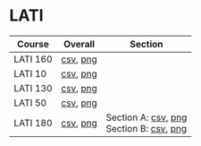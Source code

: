 # LATI

| Course | Overall | Section |
| ------ | ------- | ------- |
| LATI 160 | [csv](https://github.com/UCSD-Historical-Enrollment-Data//Users/ryanbatubara/Desktop/2024Spring/blob/main/overall/LATI%20160.csv), [png](https://raw.githubusercontent.com/UCSD-Historical-Enrollment-Data//Users/ryanbatubara/Desktop/2024Spring/main/plot_overall/LATI%20160.png) |  |
| LATI 10 | [csv](https://github.com/UCSD-Historical-Enrollment-Data//Users/ryanbatubara/Desktop/2024Spring/blob/main/overall/LATI%2010.csv), [png](https://raw.githubusercontent.com/UCSD-Historical-Enrollment-Data//Users/ryanbatubara/Desktop/2024Spring/main/plot_overall/LATI%2010.png) |  |
| LATI 130 | [csv](https://github.com/UCSD-Historical-Enrollment-Data//Users/ryanbatubara/Desktop/2024Spring/blob/main/overall/LATI%20130.csv), [png](https://raw.githubusercontent.com/UCSD-Historical-Enrollment-Data//Users/ryanbatubara/Desktop/2024Spring/main/plot_overall/LATI%20130.png) |  |
| LATI 50 | [csv](https://github.com/UCSD-Historical-Enrollment-Data//Users/ryanbatubara/Desktop/2024Spring/blob/main/overall/LATI%2050.csv), [png](https://raw.githubusercontent.com/UCSD-Historical-Enrollment-Data//Users/ryanbatubara/Desktop/2024Spring/main/plot_overall/LATI%2050.png) |  |
| LATI 180 | [csv](https://github.com/UCSD-Historical-Enrollment-Data//Users/ryanbatubara/Desktop/2024Spring/blob/main/overall/LATI%20180.csv), [png](https://raw.githubusercontent.com/UCSD-Historical-Enrollment-Data//Users/ryanbatubara/Desktop/2024Spring/main/plot_overall/LATI%20180.png) | Section A: [csv](https://github.com/UCSD-Historical-Enrollment-Data//Users/ryanbatubara/Desktop/2024Spring/blob/main/section/LATI%20180_A.csv), [png](https://raw.githubusercontent.com/UCSD-Historical-Enrollment-Data//Users/ryanbatubara/Desktop/2024Spring/main/plot_section/LATI%20180_A.png)<br>Section B: [csv](https://github.com/UCSD-Historical-Enrollment-Data//Users/ryanbatubara/Desktop/2024Spring/blob/main/section/LATI%20180_B.csv), [png](https://raw.githubusercontent.com/UCSD-Historical-Enrollment-Data//Users/ryanbatubara/Desktop/2024Spring/main/plot_section/LATI%20180_B.png) |
